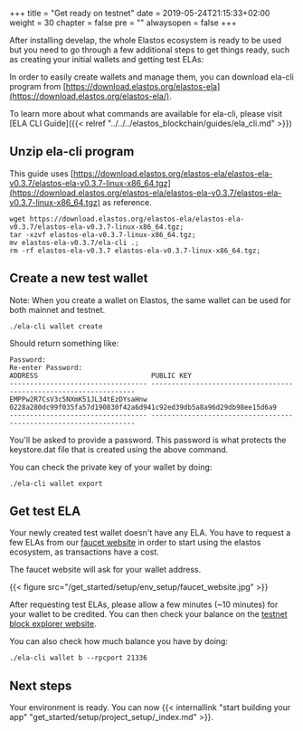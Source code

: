 +++
title = "Get ready on testnet"
date = 2019-05-24T21:15:33+02:00
weight = 30
chapter = false
pre = ""
alwaysopen = false
+++ 

After installing develap, the whole Elastos ecosystem is ready to be used but you need to go through a few additional steps to get things ready, such as creating your initial wallets and getting test ELAs:

In order to easily create wallets and manage them, you can download ela-cli program from [https://download.elastos.org/elastos-ela](https://download.elastos.org/elastos-ela/).

To learn more about what commands are available for ela-cli, please visit [ELA CLI Guide]({{< relref "../../../elastos_blockchain/guides/ela_cli.md" >}})

## Unzip ela-cli program
This guide uses [https://download.elastos.org/elastos-ela/elastos-ela-v0.3.7/elastos-ela-v0.3.7-linux-x86_64.tgz](https://download.elastos.org/elastos-ela/elastos-ela-v0.3.7/elastos-ela-v0.3.7-linux-x86_64.tgz) as reference.
``` 
wget https://download.elastos.org/elastos-ela/elastos-ela-v0.3.7/elastos-ela-v0.3.7-linux-x86_64.tgz;
tar -xzvf elastos-ela-v0.3.7-linux-x86_64.tgz;
mv elastos-ela-v0.3.7/ela-cli .;
rm -rf elastos-ela-v0.3.7 elastos-ela-v0.3.7-linux-x86_64.tgz;
```

## Create a new test wallet
Note: When you create a wallet on Elastos, the same wallet can be used for both mainnet and testnet.

```
./ela-cli wallet create
```

Should return something like:
```
Password:
Re-enter Password:
ADDRESS                            PUBLIC KEY                                                        
---------------------------------- ------------------------------------------------------------------
EMPPw2R7CsV3c5NXmK51JL34tEzDYsaHnw 0228a280dc99f035fa57d190830f42a6d941c92ed39db5a8a96d29db98ee15d6a9
---------------------------------- ------------------------------------------------------------------
```
You'll be asked to provide a password. This password is what protects the keystore.dat file that is created using the above command. 

You can check the private key of your wallet by doing:
```
./ela-cli wallet export 
```

## Get test ELA

Your newly created test wallet doesn't have any ELA. You have to request a few ELAs from our <a href="https://faucet.elastos.org/">faucet website</a> in order to start using the elastos ecosystem, as transactions have a cost.

The faucet website will ask for your wallet address.

{{< figure src="/get_started/setup/env_setup/faucet_website.jpg" >}}

After requesting test ELAs, please allow a few minutes (~10 minutes) for your  wallet to be credited. You can then check your balance on the <a href="http://blockchain-beta.elastos.org/">testnet block explorer website</a>.

You can also check how much balance you have by doing:
```
./ela-cli wallet b --rpcport 21336
```

## Next steps

Your environment is ready. You can now {{< internallink "start building your app" "get_started/setup/project_setup/_index.md" >}}.
